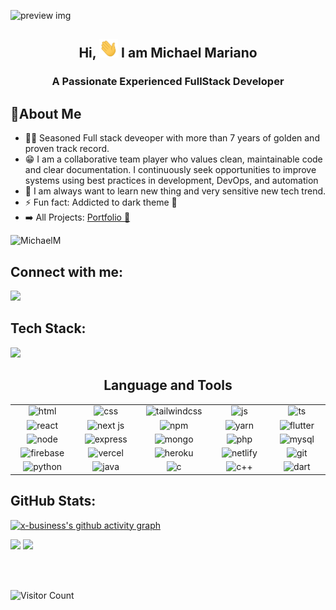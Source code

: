 ![preview img](preview.gif)

<h2 align="center">Hi, <img src="https://raw.githubusercontent.com/ABSphreak/ABSphreak/master/gifs/Hi.gif" height="30px" width="30px"> I am Michael Mariano  </h2>
<h3 align="center">A Passionate Experienced FullStack Developer</h3>

## 🚀About Me

- 👨‍💻 Seasoned Full stack deveoper with more than 7 years of golden and proven track record.
- 😁 I am a collaborative team player who values clean, maintainable code and clear documentation. I continuously seek opportunities to improve systems using best practices in development, DevOps, and automation
- 🥅 I am always want to learn new thing and very sensitive new tech trend.
- ⚡ Fun fact: Addicted to dark theme 🐲
- ➡️ All Projects: <a href='https://michaelportfolio-flame.vercel.app/' target='_blank'>  Portfolio 🔼 </a>

<p align="left"> <img src="https://komarev.com/ghpvc/?username=MichaelM&label=Profile%20views&color=0e75b6&style=flat" alt="MichaelM" /> </p>



## Connect with me:     

<div>
    <a href="dreamistop6@gmail.com" target="blank" rel="noreferrer"><img src="https://img.shields.io/badge/Gmail-d44638?style=for-the-badge&logo=gmail&logoColor=white"/></a>
</div>



## Tech Stack:

<div>
     <img src="https://github-readme-stats-omega-six-40.vercel.app/api/top-langs?username=MichaelM&langs_count=20&theme=radical&hide_border=false&include_all_commits=true&count_private=false&layout=compact" />
</div>
  
<h2 align="center">Language and Tools</h2>

 <table width="100">
        <tr align="center">
            <td width="190" align='center'>
                <img src="https://cdn.jsdelivr.net/gh/devicons/devicon/icons/html5/html5-original.svg" height="60" alt="html"/>
            </td>
            <td width="190" align="center">
                <img src="https://cdn.jsdelivr.net/gh/devicons/devicon/icons/css3/css3-original.svg" height="60" alt="css"/>
            </td>
            <td width="190" align="center">
                <img src='https://www.vectorlogo.zone/logos/tailwindcss/tailwindcss-icon.svg' alt="tailwindcss"/>
            </td>
            <td width="190" align='center'>
                <img src="https://cdn.jsdelivr.net/gh/devicons/devicon/icons/javascript/javascript-original.svg" alt="js" height="60"/>
            </td>
            <td width="190" align='center'>
                <img src="https://cdn.jsdelivr.net/gh/devicons/devicon/icons/typescript/typescript-original.svg" alt="ts" height="60"/>
            </td>
        </tr>
        <tr>
            <td width="190" align='center'>
                <img src='https://www.vectorlogo.zone/logos/reactjs/reactjs-ar21.svg' alt="react" />
            </td>
            <td width="190" align="center">
                <img src="https://cdn.jsdelivr.net/gh/devicons/devicon/icons/nextjs/nextjs-original-wordmark.svg" alt="next js" height="60"/>
            </td>
            <td width="190" align="center">
                <img src="https://cdn.jsdelivr.net/gh/devicons/devicon/icons/npm/npm-original-wordmark.svg" alt="npm" height="60"/>
            </td>
            <td width="190" align='center'>
                <img src="https://www.vectorlogo.zone/logos/yarnpkg/yarnpkg-ar21.svg" alt="yarn"/>
            </td>
            <td width="190" align='center'>
                <img src="https://cdn.jsdelivr.net/gh/devicons/devicon/icons/flutter/flutter-original.svg" alt="flutter" height="60" />
            </td>
        </tr>
        <tr>
            <td width="190" align="center">
                <img src='https://www.vectorlogo.zone/logos/nodejs/nodejs-ar21.svg' alt="node" />
            </td>
            <td width="190" align="center">
                <img src="https://cdn.jsdelivr.net/gh/devicons/devicon/icons/express/express-original.svg" alt="express" height="60" />
            </td>
            <td width="190" align="center">
                <img src='https://www.vectorlogo.zone/logos/mongodb/mongodb-ar21.svg' alt="mongo" />
            </td>
            <td width="190" align="center">
                <img src='https://www.vectorlogo.zone/logos/php/php-ar21.svg' alt="php" />
            </td>
            <td width="190" align="center">
                <img src='https://www.vectorlogo.zone/logos/mysql/mysql-ar21.svg' alt="mysql" />
            </td>
        </tr>
        <tr>
            <td width="190" align="center">
                <img src='https://www.vectorlogo.zone/logos/firebase/firebase-ar21.svg' alt="firebase" />
            </td>
            <td width="190" align="center">
                <img src='https://img.shields.io/badge/vercel-fffcde?style=for-the-badge&logo=vercel&logoColor=black' alt="vercel" />
            </td>
            <td width="190" align="center">
                <img src='https://www.vectorlogo.zone/logos/heroku/heroku-ar21.svg' alt="heroku" />
            </td>
            <td width="190" align="center">
                <img src='https://www.vectorlogo.zone/logos/netlify/netlify-icon.svg' alt="netlify" />
            </td>
             <td width="190" align="center">
                <img src="https://www.vectorlogo.zone/logos/git-scm/git-scm-icon.svg" alt="git" />
            </td>
        </tr>
<!--         <tr>
            <td width="190" align="center">
                <img src="https://www.vectorlogo.zone/logos/github/github-icon.svg" alt="github" />
            </td>
            <td width="190" align="center">
                <img src="https://cdn.jsdelivr.net/gh/devicons/devicon/icons/vscode/vscode-original-wordmark.svg" alt="vscode" height="60" />
            </td>
        </tr> -->
        <tr>
            <td width="190" align="center">
                <img src="https://www.vectorlogo.zone/logos/python/python-ar21.svg" alt="python">
            </td>
            <td width="190" align="center">
                <img src="https://www.vectorlogo.zone/logos/java/java-ar21.svg" alt="java">
            </td>
            <td width="190" align="center">
                <img src="https://cdn.jsdelivr.net/gh/devicons/devicon/icons/c/c-original.svg" alt="c" height="60" />
            </td>
            <td width="190" align="center">
                <img src="https://cdn.jsdelivr.net/gh/devicons/devicon/icons/cplusplus/cplusplus-original.svg"
                    height="60" alt="c++" />
            </td>
            <td width="190" align="center">
                <img src="https://cdn.jsdelivr.net/gh/devicons/devicon/icons/dart/dart-original.svg" alt="dart" height="60" />
            </td>
        </tr>
    </table>
    
## GitHub Stats:

[![x-business's github activity graph](https://github-readme-activity-graph.vercel.app/graph?username=MichaelMariano&bg_color=1a1523&color=40df20&line=7130c0&point=d5ec27&area=true&hide_border=true)](https://github.com/x-business/github-readme-activity-graph)
<br/>

<div>   
   <img src="https://github-readme-stats-omega-six-40.vercel.app/api?username=x-business&theme=radical&hide_border=false&include_all_commits=false&count_private=false" />
    <img src="https://github-readme-streak-stats.herokuapp.com/?user=x-business&theme=radical&hide_border=false"/>
</div>

<br/> <br/>

![Visitor Count](https://profile-counter.glitch.me/x-business/count.svg)


